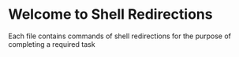 # Welcome to Shell Redirections
Each file contains commands of shell redirections for the purpose of completing a required task
